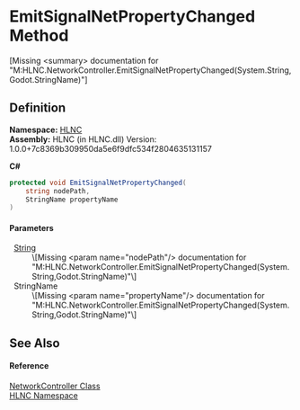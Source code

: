 # EmitSignalNetPropertyChanged Method


\[Missing &lt;summary&gt; documentation for "M:HLNC.NetworkController.EmitSignalNetPropertyChanged(System.String,Godot.StringName)"\]



## Definition
**Namespace:** <a href="N_HLNC">HLNC</a>  
**Assembly:** HLNC (in HLNC.dll) Version: 1.0.0+7c8369b309950da5e6f9dfc534f2804635131157

**C#**
``` C#
protected void EmitSignalNetPropertyChanged(
	string nodePath,
	StringName propertyName
)
```



#### Parameters
<dl><dt>  <a href="https://learn.microsoft.com/dotnet/api/system.string" target="_blank" rel="noopener noreferrer">String</a></dt><dd>\[Missing &lt;param name="nodePath"/&gt; documentation for "M:HLNC.NetworkController.EmitSignalNetPropertyChanged(System.String,Godot.StringName)"\]</dd><dt>  StringName</dt><dd>\[Missing &lt;param name="propertyName"/&gt; documentation for "M:HLNC.NetworkController.EmitSignalNetPropertyChanged(System.String,Godot.StringName)"\]</dd></dl>

## See Also


#### Reference
<a href="T_HLNC_NetworkController">NetworkController Class</a>  
<a href="N_HLNC">HLNC Namespace</a>  
